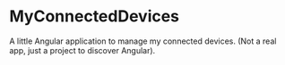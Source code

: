 # MyConnectedDevices
A little Angular application to manage my connected devices. (Not a real app, just a project to discover Angular).
